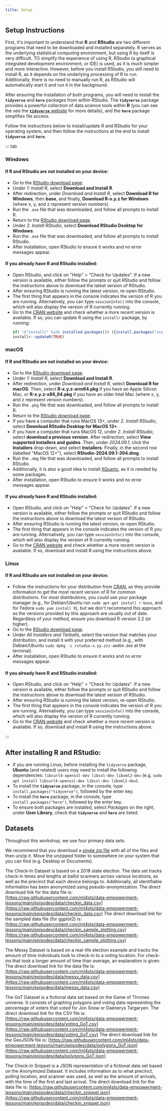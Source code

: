 ```yaml
---
title: Setup
---
```


## Setup Instructions
First, it's important to understand that **R** and **RStudio** are two different 
programs that need to be downloaded and installed separately. R serves as the 
underlying statistical computing environment, but using R by itself is very 
difficult. TO simplify the experience of using R, RStudio (a graphical integrated 
development environment, or IDE) is used, as it is much simpler and more interactive. 
However, before you install RStudio, you still need to install R, as it depends 
on the underlying processing of R to run. Additionally, there is no need to manually 
run R, as RStudio will automatically start it and run it in the background.

After ensuring the installation of both programs, you will need to install the 
**`tidyverse`** and **`here`** packages from within RStudio. The **`tidyverse`** 
package provides a powerful collection of data science tools within **R** (you can 
see the see the [**`tidyverse`** website](https://tidyverse.tidyverse.org) for 
more details), and the **`here`** package simplifies file access.

Follow the instructions below to install/update R and RStudio for your operating 
system, and then follow the instructions at the end to install **`tidyverse`** and 
**`here`**.

::: tab

### Windows

#### If R and RStudio are not installed on your device:
- Go to the [RStudio download page](https://posit.co/download/rstudio-desktop/).
- Under *1: Install R*, select **Download and Install R**.
- After redirection, under *Download and Install R*, select **Download R for Windows**, 
  then **base**, and finally, **Download R-x.y.z for Windows** (where x, y, and 
  z represent version numbers).
- Run the `.exe` file that was downloaded, and follow all prompts to install R.
- Return to the [RStudio download page](https://posit.co/download/rstudio-desktop/).
- Under *2. Install RStudio*, select **Download RStudio Desktop for Windows**.
- Run the `.exe` file that was downloaded, and follow all prompts to install RStudio.
- After installation, open RStudio to ensure it works and no error messages appear.

#### If you already have R and RStudio installed:
- Open RStudio, and click on "Help" > "Check for Updates". If a new version is 
  available, either follow the prompts or quit RStudio and follow the instructions 
  above to download the latest version of RStudio.
- After ensuring RStudio is running the latest version, re-open RStudio.
- The first thing that appears in the console indicates the version of R you are 
  running. Alternatively, you can type `sessionInfo()` into the console, which will 
  also display the version of R currently running.
- Go to the [CRAN website](https://cran.r-project.org/bin/windows/base/) and check
  whether a more recent version is available. If so, you can update R using
  the `installr` package, by running:
  ```r
  if( !("installr" %in% installed.packages()) ){install.packages("installr")}
  installr::updateR(TRUE)
  ```


### macOS

#### If R and RStudio are not installed on your device:
- Go to the [RStudio download page](https://posit.co/download/rstudio-desktop/).
- Under *1: Install R*, select **Download and Install R**.
- After redirection, under *Download and Install R*, select **Download R for macOS**. 
  Then, select **R-x.y.z-arm64.pkg** if you have an Apple Silicon Mac, or **R-x.y.z-x86_64.pkg** 
  if you have an older Intel Mac (where x, y, and z represent version numbers).
- Run the `.pkg` file that was downloaded, and follow all prompts to install R.
- Return to the [RStudio download page](https://posit.co/download/rstudio-desktop/).
- If you have a computer that runs MacOS 13+, under *2. Install RStudio*, select 
  **Download RStudio Desktop for MacOS 13+**.
- If you have a computer that runs MacOS 12, under *2. Install RStudio*, select 
  **download a previous version**. After redirection, select **View supported installers and guides**. 
  Then, under *2024.09.1*, click the **Installers** drop-down, and select **Installers**.
  Finally, in the second row (labelled "MacOS 12+"), select **RStudio-2024.09.1-394.dmg**.
- Run the `.dmg` file that was downloaded, and follow all prompts to install RStudio.
- Additionally, it is also a good idea to install [XQuartz](https://www.xquartz.org/), 
  as it is needed by some packages.
- After installation, open RStudio to ensure it works and no error messages appear.

#### If you already have R and RStudio installed:
- Open RStudio, and click on "Help" > "Check for Updates". If a new version is 
  available, either follow the prompts or quit RStudio and follow the instructions 
  above to download the latest version of RStudio.
- After ensuring RStudio is running the latest version, re-open RStudio.
- The first thing that appears in the console indicates the version of R you are 
  running. Alternatively, you can type `sessionInfo()` into the console, which will 
  also display the version of R currently running.
- Go to the [CRAN website](https://cran.r-project.org/bin/macosx/) and check
  whether a more recent version is available. If so, download and install R using 
  the instructions above.


### Linux

#### If R and RStudio are not installed on your device:
- Follow the instructions for your distribution from [CRAN](https://cloud.r-project.org/bin/linux), 
  as they provide information to get the most recent version of R for common 
  distributions. For most distributions, you *could* use your package manager 
  (e.g., for Debian/Ubuntu run `sudo apt-get install r-base`, and for Fedora 
  `sudo yum install R`), but we don't recommend this approach as the versions 
  provided by this approach are usually out of date. Regardless of your method, 
  ensure you download R version 3.2 (or higher).
- Go to the [RStudio download page](https://posit.co/download/rstudio-desktop/).
- Under *All Installers and Tarballs*, select the version that matches your 
  distribution, and install it with your preferred method (e.g., with Debian/Ubuntu 
  `sudo dpkg -i rstudio-x.yy.zzz-amd64.deb` at the terminal).
- After installation, open RStudio to ensure it works and no error messages appear.

#### If you already have R and RStudio installed:
- Open RStudio, and click on "Help" > "Check for Updates". If a new version is 
  available, either follow the prompts or quit RStudio and follow the instructions 
  above to download the latest version of RStudio.
- After ensuring RStudio is running the latest version, re-open RStudio.
- The first thing that appears in the console indicates the version of R you are 
  running. Alternatively, you can type `sessionInfo()` into the console, which will 
  also display the version of R currently running.
- Go to the [CRAN website](https://cloud.r-project.org/bin/linux) and check
  whether a more recent version is available. If so, download and install R using 
  the instructions above.

::: 

## After installing R and RStudio:
- If you are running Linux, before installing the `tidyverse` package, **Ubuntu** 
  (and related) users may need to install the following dependencies: 
  `libcurl4-openssl-dev libssl-dev libxml2-dev` (e.g. `sudo apt install libcurl4-openssl-dev libssl-dev libxml2-dev`).
- To install the **`tidyverse`** package, in the console, type `install.packages("tidyverse")`, 
  followed by the enter key.
- To install the **`here`** package, in the console, type `install.packages("here")`, 
  followed by the enter key.
- To ensure both packages are installed, select *Packages* on the right, under 
  **User Library**, check that **`tidyverse`** and **`here`** are listed.



## Datasets
Throughout this workshop, we use four primary data sets:

We recommend that you download a [single zip file](https://github.com/EngineeringForDemocracy/data-empowerment/raw/refs/heads/main/episodes/data/data_file.zip) 
with all of the files and then unzip it. Move the unzipped folder to somewhere on your system that you can find (e.g. Desktop or Documents). 

The Check-In Dataset is based on a 2018 state election. The data set tracks 
check-in times and lengths at ballot scanners across various locations, as well 
as the precinct that each device belongs to. Additionally, all identifiable 
information has been anonymized using pseudo-anonymization.
The direct download link for the data file is: [https://raw.githubusercontent.com/ml4sts/data-empowerment-lessons/main/episodes/data/checkin_data.csv](https://raw.githubusercontent.com/ml4sts/data-empowerment-lessons/main/episodes/data/checkin_data.csv)
The direct download link for the sampled data file (for ggplot2) is: [https://raw.githubusercontent.com/ml4sts/data-empowerment-lessons/main/episodes/data/checkin_sample_plotting.csv](https://raw.githubusercontent.com/ml4sts/data-empowerment-lessons/main/episodes/data/checkin_sample_plotting.csv)

The Messy Dataset is based on a real-life election example and tracks the 
amount of time individuals took to check-in to a voting location. For check-ins 
that took a longer amount of time than average, an explanation is given.
The direct download link for the data file is: [https://raw.githubusercontent.com/ml4sts/data-empowerment-lessons/main/episodes/data/messy_data.csv](https://raw.githubusercontent.com/ml4sts/data-empowerment-lessons/main/episodes/data/messy_data.csv)

The GoT Dataset is a fictional data set based on the Game of Thrones universe. 
It consists of graphing polygons and voting data representing the percentage of 
voters that voted for Jon Snow or Daenerys Targaryen.
The direct download link for the CSV file is: [https://raw.githubusercontent.com/ml4sts/data-empowerment-lessons/main/episodes/data/voting_GoT.csv](https://raw.githubusercontent.com/ml4sts/data-empowerment-lessons/main/episodes/data/voting_GoT.csv)
The direct download link for the GeoJSON file is: [https://raw.githubusercontent.com/ml4sts/data-empowerment-lessons/main/episodes/data/polygons_GoT.json](https://raw.githubusercontent.com/ml4sts/data-empowerment-lessons/main/episodes/data/polygons_GoT.json)

The Check-In Snippet is a JSON representation of a fictional data set based on the 
Anonymized Dataset. It includes information as to what precinct, polling location, 
and scanner was used, as well as the amount of arrivals, with the time of the 
first and last arrival.
The direct download link for the data file is: [https://raw.githubusercontent.com/ml4sts/data-empowerment-lessons/main/episodes/data/checkin_snippet.json](https://raw.githubusercontent.com/ml4sts/data-empowerment-lessons/main/episodes/data/checkin_snippet.json)
